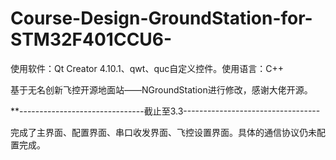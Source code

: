 # Course-Design-GroundStation-for-STM32F401CCU6-
使用软件：Qt Creator 4.10.1、qwt、quc自定义控件。使用语言：C++  

基于无名创新飞控开源地面站——NGroundStation进行修改，感谢大佬开源。  

**-------------------------------截止至3.3----------------------------------

完成了主界面、配置界面、串口收发界面、飞控设置界面。具体的通信协议仍未配置完成。

